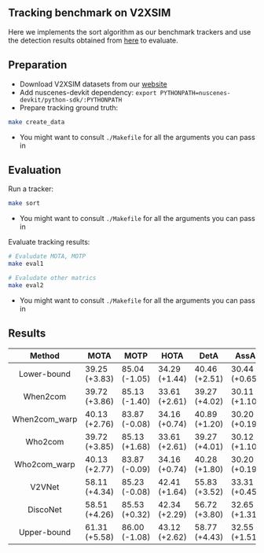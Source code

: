## Tracking benchmark on V2XSIM

Here we implements the sort algorithm as our benchmark trackers and use the detection results obtained from [here](../det) to evaluate.

## Preparation
- Download V2XSIM datasets from our [website](https://ai4ce.github.io/V2X-Sim/index.html)
- Add nuscenes-devkit dependency: ```export PYTHONPATH=nuscenes-devkit/python-sdk/:PYTHONPATH```
- Prepare tracking ground truth:
```bash
make create_data
```
- You might want to consult `./Makefile` for all the arguments you can pass in



## Evaluation

Run a tracker:
```bash
make sort
```
- You might want to consult `./Makefile` for all the arguments you can pass in


Evaluate tracking results:

```bash
# Evaludate MOTA, MOTP
make eval1

# Evaludate other matrics
make eval2
```
- You might want to consult `./Makefile` for all the arguments you can pass in



## Results

|  **Method**   | **MOTA**      | **MOTP**      | **HOTA**      | **DetA**      | **AssA**      | **DetRe**     | **DetPr**     | **AssRe**     | **AssPr**     | **LocA**      |
| :-----------: | ------------- | ------------- | ------------- | ------------- | ------------- | ------------- | ------------- | ------------- | ------------- | ------------- |
|  Lower-bound  | 39.25 (+3.83) | 85.04 (-1.05) | 34.29 (+1.44) | 40.46 (+2.51) | 30.44 (+0.65) | 43.26 (+2.57) | 79.31 (+0.12) | 40.40 (+1.11) | 53.26 (-0.43) | 86.87 (-0.94) |
|   When2com    | 39.72 (+3.86) | 85.13 (-1.40) | 33.61 (+2.61) | 39.27 (+4.02) | 30.11 (+1.10) | 41.29 (+4.84) | 85.24 (-2.81) | 39.91 (+1.48) | 53.72 (-0.65) | 87.11 (-1.19) |
| When2com_warp | 40.13 (+2.76) | 83.87 (-0.08) | 34.16 (+0.74) | 40.89 (+1.20) | 30.20 (+0.19) | 42.88 (+1.82) | 79.76 (+0.43) | 40.28 (+0.29) | 52.98 (+0.14) | 85.99 (+0.01) |
|    Who2com    | 39.72 (+3.85) | 85.13 (+1.68) | 33.61 (+2.61) | 39.27 (+4.01) | 30.12 (+1.10) | 41.29 (+4.88) | 82.23 (-2.82) | 39.91 (+1.48) | 53.72 (-0.65) | 87.11 (-1.19) |
| Who2com_warp  | 40.13 (+2.77) | 83.87 (-0.09) | 34.16 (+0.74) | 40.28 (+1.80) | 30.20 (+0.19) | 42.87 (+1.83) | 79.76 (+0.44) | 40.28 (+0.29) | 52.98 (+0.14) | 86.00 (+0.01) |
|    V2VNet     | 58.11 (+4.34) | 85.23 (-0.08) | 42.41 (+1.64) | 55.83 (+3.52) | 33.31 (+0.45) | 58.79 (+3.93) | 84.68 (-0.05) | 44.10 (+0.77) | 54.04 (-0.49) | 87.05 (+0.05) |
|   DiscoNet    | 58.51 (+4.26) | 85.53 (+0.32) | 42.34 (+2.29) | 56.72 (+3.80) | 32.65 (+1.31) | 60.08 (+3.78) | 84.52 (+1.02) | 43.63 (+1.62) | 53.88 (-0.23) | 87.33 (+0.21) |
|  Upper-bound  | 61.31 (+5.58) | 86.00 (-1.08) | 43.12 (+2.62) | 58.77 (+4.43) | 32.55 (+1.51) | 61.22 (+5.35) | 86.65 (-1.36) | 43.25 (+1.77) | 53.56 (-0.11) | 87.68 (-0.86) |


